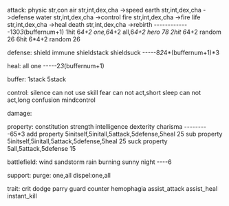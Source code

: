 

attack:
physic str,con
air str,int,dex,cha    ->speed
earth str,int,dex,cha  ->defense
water str,int,dex,cha  ->control
fire str,int,dex,cha   ->fire
life str,int,dex,cha   ->heal
death str,int,dex,cha  ->rebirth
-------------130*3*(buffernum+1)
1hit 6*4+2 one,6*4+2 all,6*4+2 hero 78
2hit 6*4+2 random 26
6hit 6*4+2 random 26

defense:
shield
immune
shieldstack
shieldsuck
-----8*2*4*(buffernum+1)*3

heal:
all
one
-----2*3*(buffernum+1)

buffer:
1stack
5stack

control:
silence can not use skill
fear can not act,short
sleep can not act,long
confusion
mindcontrol

damage:

property:
constitution
strength
intelligence
dexterity
charisma
---------65*3
add property 5initself,5initall,5attack,5defense,5heal 25
sub property 5initself,5initall,5attack,5defense,5heal 25
suck property 5all,5attack,5defense 15



battlefield:
wind
sandstorm
rain
burning
sunny
night
----6

support:
purge: one,all
dispel:one,all

trait:
crit
dodge
parry
guard
counter
hemophagia
assist_attack
assist_heal
instant_kill